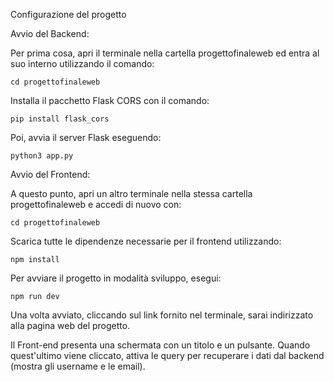 Configurazione del progetto

Avvio del Backend:

Per prima cosa, apri il terminale nella cartella progettofinaleweb ed entra al suo interno utilizzando il comando:

    cd progettofinaleweb

Installa il pacchetto Flask CORS con il comando:

    pip install flask_cors

Poi, avvia il server Flask eseguendo:

    python3 app.py

Avvio del Frontend:

A questo punto, apri un altro terminale nella stessa cartella progettofinaleweb e accedi di nuovo con:

    cd progettofinaleweb

Scarica tutte le dipendenze necessarie per il frontend utilizzando:

    npm install

Per avviare il progetto in modalità sviluppo, esegui:

    npm run dev

Una volta avviato, cliccando sul link fornito nel terminale, sarai indirizzato alla pagina web del progetto.


Il Front-end presenta una schermata con un titolo e un pulsante. Quando quest'ultimo viene cliccato, attiva le query per recuperare i dati dal backend (mostra gli username e le email).